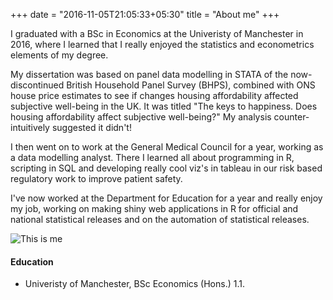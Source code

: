 +++
date = "2016-11-05T21:05:33+05:30"
title = "About me"
+++

I graduated with a BSc in Economics at the Univeristy of Manchester in 2016, where I learned that I really enjoyed the statistics and econometrics elements of my degree. 

My dissertation was based on panel data modelling in STATA of the now-discontinued British Household Panel Survey (BHPS), combined with ONS house price estimates to see if changes housing affordability affected subjective well-being in the UK. It was titled "The keys to happiness. Does housing affordability affect subjective well-being?" My analysis counter-intuitively suggested it didn't! 

I then went on to work at the General Medical Council for a year, working as a data modelling analyst. There I learned all about programming in R, scripting in SQL and developing really cool viz's in tableau in our risk based regulatory work to improve patient safety. 

I've now worked at the Department for Education for a year and really enjoy my job, working on making shiny web applications in R for official and national statistical releases and on the automation of statistical releases. 

![This is me][1]

#### Education

* Univeristy of Manchester, BSc Economics (Hons.) 1.1.

[1]: /img/about.png
